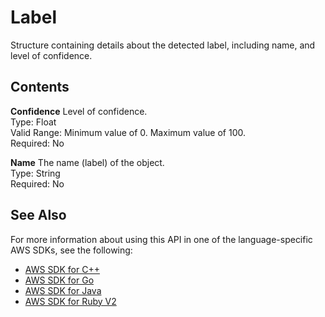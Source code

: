 # Label<a name="API_Label"></a>

Structure containing details about the detected label, including name, and level of confidence\.

## Contents<a name="API_Label_Contents"></a>

 **Confidence**   <a name="rekognition-Type-Label-Confidence"></a>
Level of confidence\.  
Type: Float  
Valid Range: Minimum value of 0\. Maximum value of 100\.  
Required: No

 **Name**   <a name="rekognition-Type-Label-Name"></a>
The name \(label\) of the object\.  
Type: String  
Required: No

## See Also<a name="API_Label_SeeAlso"></a>

For more information about using this API in one of the language\-specific AWS SDKs, see the following:
+  [AWS SDK for C\+\+](https://docs.aws.amazon.com/goto/SdkForCpp/rekognition-2016-06-27/Label) 
+  [AWS SDK for Go](https://docs.aws.amazon.com/goto/SdkForGoV1/rekognition-2016-06-27/Label) 
+  [AWS SDK for Java](https://docs.aws.amazon.com/goto/SdkForJava/rekognition-2016-06-27/Label) 
+  [AWS SDK for Ruby V2](https://docs.aws.amazon.com/goto/SdkForRubyV2/rekognition-2016-06-27/Label) 
